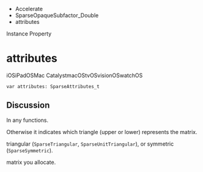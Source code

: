 

- Accelerate
- SparseOpaqueSubfactor_Double
-  attributes 

Instance Property

# attributes

iOSiPadOSMac CatalystmacOStvOSvisionOSwatchOS

``` source
var attributes: SparseAttributes_t
```

## Discussion

In any functions.

Otherwise it indicates which triangle (upper or lower) represents the matrix.

triangular (`SparseTriangular`, `SparseUnitTriangular`), or symmetric (`SparseSymmetric`).

matrix you allocate.

